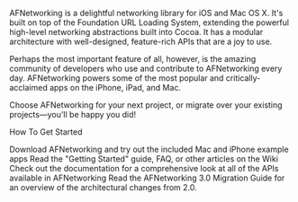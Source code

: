 AFNetworking is a delightful networking library for iOS and Mac OS X. It's built on top of the Foundation URL Loading System, extending the powerful high-level networking abstractions built into Cocoa. It has a modular architecture with well-designed, feature-rich APIs that are a joy to use.

Perhaps the most important feature of all, however, is the amazing community of developers who use and contribute to AFNetworking every day. AFNetworking powers some of the most popular and critically-acclaimed apps on the iPhone, iPad, and Mac.

Choose AFNetworking for your next project, or migrate over your existing projects—you'll be happy you did!

How To Get Started

Download AFNetworking and try out the included Mac and iPhone example apps
Read the "Getting Started" guide, FAQ, or other articles on the Wiki
Check out the documentation for a comprehensive look at all of the APIs available in AFNetworking
Read the AFNetworking 3.0 Migration Guide for an overview of the architectural changes from 2.0.
